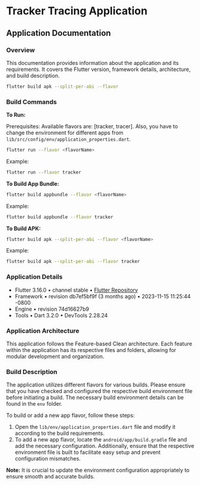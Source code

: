 # Tracker Tracing Application

## Application Documentation

### Overview
This documentation provides information about the application and its requirements. It covers the Flutter version, framework details, architecture, and build description.

```bash
flutter build apk --split-per-abi --flavor
```

### Build Commands

**To Run:**

Prerequisites:
Available flavors are: [tracker, tracer]. 
Also, you have to change the environment for different apps from `lib/src/config/env/application_properties.dart`.

```bash
flutter run --flavor <flavorName>
```
Example: 
```bash
flutter run --flavor tracker
```

**To Build App Bundle:**
```bash
flutter build appbundle --flavor <flavorName>
```
Example:
```bash
flutter build appbundle --flavor tracker
```

**To Build APK:**
```bash
flutter build apk --split-per-abi --flavor <flavorName>
```
Example:
```bash
flutter build apk --split-per-abi --flavor tracker
```

### Application Details
- Flutter 3.16.0 • channel stable • [Flutter Repository](https://github.com/flutter/flutter.git)
- Framework • revision db7ef5bf9f (3 months ago) • 2023-11-15 11:25:44 -0800
- Engine • revision 74d16627b9
- Tools • Dart 3.2.0 • DevTools 2.28.24

### Application Architecture
This application follows the Feature-based Clean architecture. Each feature within the application has its respective files and folders, allowing for modular development and organization.

### Build Description
The application utilizes different flavors for various builds. Please ensure that you have checked and configured the respective build environment file before initiating a build. The necessary build environment details can be found in the `env` folder.

To build or add a new app flavor, follow these steps:

1. Open the `lib/env/application_properties.dart` file and modify it according to the build requirements.
2. To add a new app flavor, locate the `android/app/build.gradle` file and add the necessary configuration. Additionally, ensure that the respective environment file is built to facilitate easy setup and prevent configuration mismatches.

**Note:** It is crucial to update the environment configuration appropriately to ensure smooth and accurate builds.